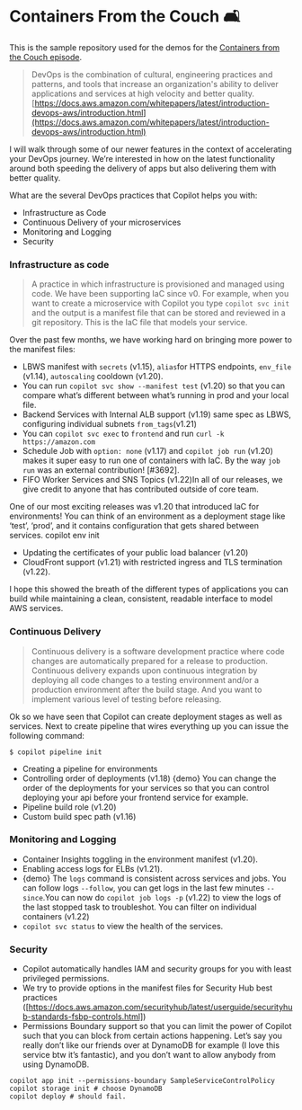 # Containers From the Couch 🛋

This is the sample repository used for the demos for the [Containers from the Couch episode](https://www.youtube.com/watch?v=Pc3sG6dUl5o).


> DevOps is the combination of cultural, engineering practices and patterns, and tools that increase an organization's ability to deliver applications and services at high velocity and better quality. 
> [https://docs.aws.amazon.com/whitepapers/latest/introduction-devops-aws/introduction.html](https://docs.aws.amazon.com/whitepapers/latest/introduction-devops-aws/introduction.html)

I will walk through some of our newer features in the context of accelerating your DevOps journey. We’re interested in how on the latest functionality around both speeding the delivery of apps but also delivering them with better quality.

What are the several DevOps practices that Copilot helps you with:
- Infrastructure as Code
- Continuous Delivery of your microservices
- Monitoring and Logging
- Security

### Infrastructure as code
> A practice in which infrastructure is provisioned and managed using code.
We have been supporting IaC since v0. 
For example, when you want to create a microservice with Copilot you type `copilot svc init` and the output is a manifest file that can be stored and reviewed in a git repository. This is the IaC file that models your service.

Over the past few months, we have working hard on bringing more power to the manifest files:
- LBWS manifest with `secrets`  (v1.15), `alias`for HTTPS endpoints,  `env_file` (v1.14), `autoscaling` cooldown (v1.20).
- You can run `copilot svc show --manifest test` (v1.20) so that you can compare what’s different between what’s running in prod and your local file.
- Backend Services with Internal ALB support (v1.19) same spec as LBWS, configuring individual subnets `from_tags`(v1.21)
- You can `copilot svc exec` to `frontend` and run `curl -k https://amazon.com`
- Schedule Job with `option: none` (v1.17) and `copilot job run` (v1.20) makes it super easy to run one of containers with IaC. By the way `job run` was an external contribution! [#3692].
- FIFO Worker Services and SNS Topics (v1.22)In all of our releases, we give credit to anyone that has contributed outside of core team.

One of our most exciting releases was v1.20 that introduced IaC for environments!
You can think of an environment as a deployment stage like ‘test’, ‘prod’, and it contains configuration that gets shared between services.
copilot env init
- Updating the certificates of your public load balancer (v1.20)
- CloudFront support (v1.21) with restricted ingress and TLS termination (v1.22).

I hope this showed the breath of the different types of applications you can build while maintaining a clean, consistent, readable interface to model AWS services.

### Continuous Delivery
>  Continuous delivery is a software development practice where code changes are automatically prepared for a release to production.
> Continuous delivery expands upon continuous integration by deploying all code changes to a testing environment and/or a production environment after the build stage. 
> And you want to implement various level of testing before releasing.

Ok so we have seen that Copilot can create deployment stages as well as services. Next to create pipeline that wires everything up you can issue the following command:
```
$ copilot pipeline init
```

- Creating a pipeline for environments
- Controlling order of deployments (v1.18) {demo} You can change the order of the deployments for your services so that you can control deploying your api before your frontend service for example.
- Pipeline build role (v1.20)
- Custom build spec path (v1.16)

### Monitoring and Logging
-  Container Insights toggling in the environment manifest (v1.20).
- Enabling access logs for ELBs (v1.21).
- {demo} The `logs` command is consistent across services and jobs.  You can follow logs `--follow`, you can get logs in the last few minutes `--since`.You can now do `copilot job logs -p` (v1.22) to view the logs of the last stopped task to troubleshot. You can filter on individual containers (v1.22)
- `copilot svc status` to view the health of the services.

### Security
- Copilot automatically handles IAM and security groups for you with least privileged permissions.
- We try to provide options in the manifest files for Security Hub best practices ([https://docs.aws.amazon.com/securityhub/latest/userguide/securityhub-standards-fsbp-controls.html])
- Permissions Boundary support so that you can limit the power of Copilot such that you can block from certain actions happening. Let’s say you really don’t like our friends over at DynamoDB for example (I love this service btw it’s fantastic), and you don’t want to allow anybody from using DynamoDB.

```
copilot app init --permissions-boundary SampleServiceControlPolicy
copilot storage init # choose DynamoDB
copilot deploy # should fail.
```
